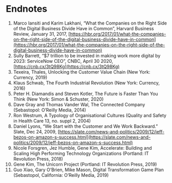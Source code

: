 # Endnotes

1. Marco Iansiti and Karim Lakhani, “What the Companies on the Right Side of the Digital Business Divide Have in Common”, Harvard Business Review, January 31, 2017, [https://hbr.org/2017/01/what-the-companies-on-the-right-side-of-the-digital-business-divide-have-in-common](https://hbr.org/2017/01/what-the-companies-on-the-right-side-of-the-digital-business-divide-have-in-common)
2. Sully Barrett, “$7 trillion to be invested in making work more digital by 2023: ServiceNow CEO”, CNBC, April 30 2020, [https://cnb.cx/3tQ98Kg](https://cnb.cx/3tQ98Kg)
3. Texeira, Thales, Unlocking the Customer Value Chain \(New York: Currency, 2019\)
4. Klaus Schwab, The Fourth Industrial Revolution \(New York: Currency, 2016\)
5. Peter H. Diamandis and Steven Kotler, The Future is Faster Than You Think \(New York: Simon & Schuster, 2020\)
6. Dave Gray and Thomas Vander Wal, The Connected Company \(Sebastopol: O’Reilly Media, 2014\)
7. Ron Westrum, A Typology of Organisational Cultures \(Quality and Safety in Health Care 13, no. suppl 2, 2004\)
8. Daniel Lyons, “We Start with the Customer and We Work Backward.” Slate, Dec 24, 2009, [https://slate.com/news-and-politics/2009/12/jeff-bezos-on-amazon-s-success.html](https://slate.com/news-and-politics/2009/12/jeff-bezos-on-amazon-s-success.html)
9. Nicole Forsgren, Jez Humble, Gene Kim, Accelerate: Building and Scaling High Performing Technology Organizations \(Portland: IT Revolution Press, 2018\)
10. Gene Kim, The Unicorn Project \(Portland: IT Revolution Press, 2019\)
11. Guo Xiao, Gary O’Brien, Mike Mason, Digital Transformation Game Plan \(Sebastopol, California: O’Reilly Media, 2019\)

